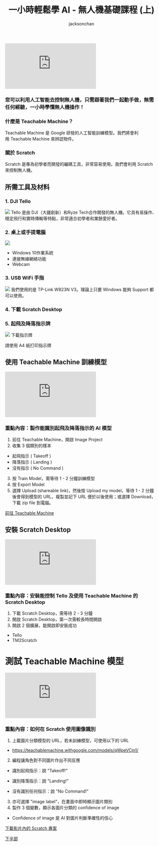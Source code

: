﻿---
title: "一小時輕鬆學 AI - 無人機基礎課程 (上)"
publishDate: 2023-08-22
description: "一小時輕鬆學AI無人機基礎課程的第一部分，介紹無人機基礎知識和AI技術應用，為初學者提供入門指導。"
featuredImage: "../../assets/images/news/2023-08-22-一小時輕鬆學ai-無人機基礎課程-上/image1.png"
SEOImage: "../../assets/images/news/2023-08-22-一小時輕鬆學ai-無人機基礎課程-上/image1.png"
category: "文章"
tags: []
author: "jacksonchan"
---

<div class="aspect-video bg-gray-100 rounded-lg overflow-hidden shadow-lg my-8">
  <iframe 
    src="https://www.youtube.com/embed/PwpKy2Xs7nI" 
    title="一小時輕鬆學 AI - 無人機基礎課程 (上)"
    class="w-full h-full"
    frameborder="0" 
    allow="accelerometer; autoplay; clipboard-write; encrypted-media; gyroscope; picture-in-picture; web-share" 
    allowfullscreen
  ></iframe>
</div>

### 您可以利用人工智能去控制無人機，只需跟著我們一起動手做，無需任何經驗，一小時學懂無人機操作！

### 什麼是 Teachable Machine？

Teachable Machine 是 Google 研發的人工智能訓練模型。我們將會利用 Teachable Machine 來辨認物件。

### 關於 Scratch

Scratch 是專為初學者而開發的編碼工具，非常容易使用。我們會利用 Scratch 來控制無人機。

## 所需工具及材料

### 1. DJI Tello

![](../../assets/images/news/2023-08-22-一小時輕鬆學ai-無人機基礎課程-上/Screenshot-2023-08-22-164800-1-1024x674.png)
Tello 是由 DJI（大疆創新）和Ryze Tech合作開發的無人機。它具有易操作、穩定飛行和實時傳輸等特點，非常適合初學者和業餘愛好者。

### 2. 桌上或手提電腦

![](../../assets/images/news/2023-08-22-一小時輕鬆學ai-無人機基礎課程-上/Screenshot-2023-08-22-165003-1.png)
- Windows 10作業系統
- 連接無線網絡功能
- Webcam

### 3. USB WiFi 手指

![](../../assets/images/news/2023-08-22-一小時輕鬆學ai-無人機基礎課程-上/Screenshot-2023-08-22-165325-1.png)
我們使用的是 TP-Link W823N V3。理論上只要 Windows 能夠 Support 都可以使用。

### 4. 下載 Scratch Desktop

### 5. 起飛及降落指示牌

![](../../assets/images/news/2023-08-22-一小時輕鬆學ai-無人機基礎課程-上/Screenshot-2023-08-22-180714.png)
下載指示牌

請使用 A4 紙打印指示牌

## 使用 Teachable Machine 訓練模型

<div class="aspect-video bg-gray-100 rounded-lg overflow-hidden shadow-lg my-8">
  <iframe 
    src="https://www.youtube.com/embed/_JoNxNH510A" 
    title="使用 Teachable Machine 訓練模型"
    class="w-full h-full"
    frameborder="0" 
    allow="accelerometer; autoplay; clipboard-write; encrypted-media; gyroscope; picture-in-picture; web-share" 
    allowfullscreen
  ></iframe>
</div>

### 重點內容：製作能識別起飛及降落指示的 AI 模型

1. 前往 Teachable Machine，開啟 Image Project
2. 收集 3 個類別的樣本
- 起飛指示 ( Takeoff )
- 降落指示 ( Landing )
- 沒有指示 ( No Command )
3. 按 Train Model，需等待 1 - 2 分鐘訓練模型
4. 按 Export Model
5. 選擇 Upload (shareable link)，然後按 Upload my model，等待 1 - 2 分鐘後會得到模型的 URL，複製並記下 URL 便於以後使用；或選擇 Download，下載 zip file 到電腦。

[前往 Teachable Machine](https://teachablemachine.withgoogle.com/train/image)

## 安裝 Scratch Desktop

<div class="aspect-video bg-gray-100 rounded-lg overflow-hidden shadow-lg my-8">
  <iframe 
    src="https://www.youtube.com/embed/I8sF4PDVHbw" 
    title="安裝 Scratch Desktop"
    class="w-full h-full"
    frameborder="0" 
    allow="accelerometer; autoplay; clipboard-write; encrypted-media; gyroscope; picture-in-picture; web-share" 
    allowfullscreen
  ></iframe>
</div>

### 重點內容：安裝能控制 Tello 及使用 Teachable Machine 的 Scratch Desktop

1. 下載 Scratch Desktop，需等待 2 - 3 分鐘
2. 開啟 Scratch Desktop，第一次需較長時間開啟
3. 開啟 2 個擴展，能開啟即安裝成功
- Tello
- TM2Scratch

# 測試 Teachable Machine 模型

<div class="aspect-video bg-gray-100 rounded-lg overflow-hidden shadow-lg my-8">
  <iframe 
    src="https://www.youtube.com/embed/nu6We6YVp4M" 
    title="測試 Teachable Machine 模型"
    class="w-full h-full"
    frameborder="0" 
    allow="accelerometer; autoplay; clipboard-write; encrypted-media; gyroscope; picture-in-picture; web-share" 
    allowfullscreen
  ></iframe>
</div>

### 重點內容：如何在 Scratch 使用圖像識別

1. 上載圖片分類模型的 URL，若未訓練模型，可使用以下的 URL
- https://teachablemachine.withgoogle.com/models/qWpeVCjn1/
2. 編程讓角色對不同圖片作出不同反應

- 識別起飛指示：說 "Takeoff!"
- 識別降落指示：說 "Landing!"

- 沒有識別任何指示：說 "No Command!"
3. 亦可選擇 "image label"，在畫面中即時顯示圖片類別
4. 製作 3 個變數，顯示各圖片分類的 confidence of image
- Confidence of image 是 AI 對圖片判斷準確性的信心

[下載影片內的 Scratch 專案](https://drive.google.com/file/d/1XiUzHFpZE5sU3wTkKFoHs7TyMjcETKRY/view?usp=sharing)

[下半部](https://10botics.com/blog/one-hour-ai-drone-part-2)
